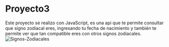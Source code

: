 # Proyecto3
Este proyecto se realizo con JavaScript, es una api que te permite consultar que signo zodiacal eres, ingresando tu fecha de nacimiento y también te permite ver que tan compatible eres con otros signos zodiacales.
![Signos-Zodiacales](https://user-images.githubusercontent.com/84721313/158409008-f01e1f61-8223-4ff3-aed1-d2bd6b5bd563.png)
